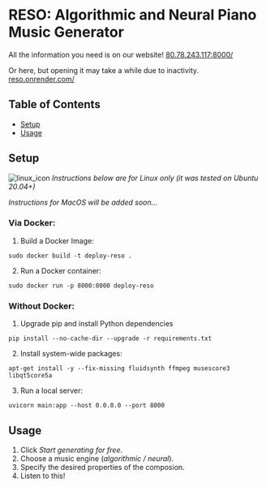# RESO: Algorithmic and Neural Piano Music Generator

All the information you need is on our website!
[80.78.243.117:8000/](http://80.78.243.117:8000/)

Or here, but opening it may take a while due to inactivity.
[reso.onrender.com/](https://reso.onrender.com/)

## Table of Contents

- [Setup](#Setup)
- [Usage](#Usage)

## Setup

![linux_icon](https://github.com/Skripkon/RESO/assets/78466953/94e0e98a-a706-4eea-b67c-75a913807d56)
*Instructions below are for Linux only (it was tested on Ubuntu 20.04+)*

*Instructions for MacOS will be added soon...*

### Via Docker:

1. Build a Docker Image:

```sudo docker build -t deploy-reso .```

2. Run a Docker container:

```sudo docker run -p 8000:8000 deploy-reso```

### Without Docker:

1. Upgrade pip and install Python dependencies

```pip install --no-cache-dir --upgrade -r requirements.txt```

2. Install system-wide packages:

```apt-get install -y --fix-missing fluidsynth ffmpeg musescore3 libqt5core5a```

3. Run a local server:

```uvicorn main:app --host 0.0.0.0 --port 8000```

## Usage

1. Click *Start generating for free*.
2. Choose a music engine (*algorithmic / neural*).
3. Specify the desired properties of the composion.
4. Listen to this!
